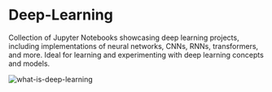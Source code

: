 # Deep-Learning
Collection of Jupyter Notebooks showcasing deep learning projects, including implementations of neural networks, CNNs, RNNs, transformers, and more. Ideal for learning and experimenting with deep learning concepts and models.

![what-is-deep-learning](https://github.com/user-attachments/assets/19a4e193-50f0-4c6b-bf77-6165a1521939)


